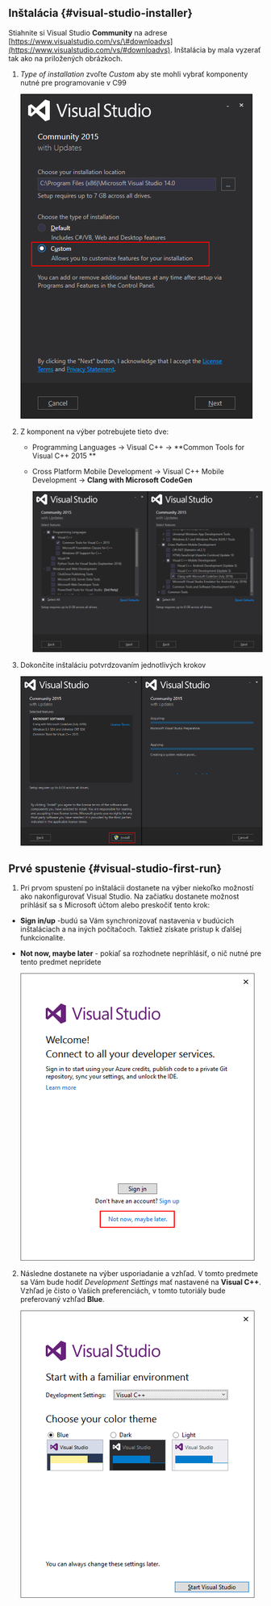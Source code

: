 ## Inštalácia {#visual-studio-installer}

Stiahnite si Visual Studio **Community** na adrese [https://www.visualstudio.com/vs/\#downloadvs](https://www.visualstudio.com/vs/#downloadvs). Inštalácia by mala vyzerať tak ako na priložených obrázkoch.

1. _Type of installation_ zvoľte _Custom_ aby ste mohli vybrať komponenty nutné pre programovanie v C99
   
   ![](/visual-studio-2015/images/install_1.png)
2. Z komponent na výber potrebujete tieto dve:
   * Programming Languages → Visual C++ → **Common Tools for Visual C++ 2015 **
   * Cross Platform Mobile Development → Visual C++ Mobile Development → **Clang with Microsoft CodeGen**
     
     ![](/visual-studio-2015/images/install_2.png)
3. Dokončite inštaláciu potvrdzovaním jednotlivých krokov
   
   ![](/visual-studio-2015/images/install_3.png)

## Prvé spustenie {#visual-studio-first-run}

1. Pri prvom spustení po inštalácii dostanete na výber niekoľko možností ako nakonfigurovať Visual Studio. Na začiatku dostanete možnost prihlásiť sa s Microsoft účtom alebo preskočiť tento krok:
 - **Sign in/up** -budú sa Vám synchronizovať nastavenia v budúcich inštaláciach a na iných počítačoch. Taktiež získate prístup k ďalšej funkcionalite.
 - **Not now, maybe later** - pokiaľ sa rozhodnete neprihlásiť, o nič nutné pre tento predmet neprídete
 
    ![](/visual-studio-2015/images/firstrun_1.png)
2. Následne dostanete na výber usporiadanie a vzhľad. V tomto predmete sa Vám bude hodiť _Development Settings_ mať nastavené na **Visual C++**. Vzhľad je čisto o Vašich preferenciách, v tomto tutoriály bude preferovaný vzhľad **Blue**.
 
   ![](/visual-studio-2015/images/firstrun_2.png)



